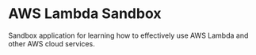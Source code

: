 # AWS Lambda Sandbox
Sandbox application for learning how to effectively use AWS Lambda and other AWS cloud services.